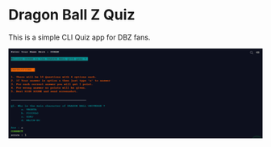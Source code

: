 # Dragon Ball Z Quiz

This is a simple CLI Quiz app for DBZ fans.

![Screenshot!](/images/capture.png "Dragon-Ball-Quiz")